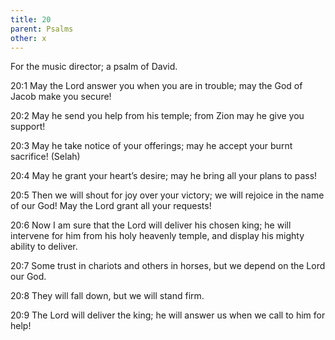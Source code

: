 ```yaml
---
title: 20
parent: Psalms
other: x
---
```



For the music director; a psalm of David.

<a name="20:1">20:1</a> May the Lord answer you when you are in trouble;
may the God of Jacob make you secure!

<a name="20:2">20:2</a> May he send you help from his temple;
from Zion may he give you support!

<a name="20:3">20:3</a> May he take notice of your offerings;
may he accept your burnt sacrifice! (Selah)

<a name="20:4">20:4</a> May he grant your heart’s desire;
may he bring all your plans to pass!

<a name="20:5">20:5</a> Then we will shout for joy over your victory;
we will rejoice in the name of our God!
May the Lord grant all your requests!

<a name="20:6">20:6</a> Now I am sure that the Lord will deliver his chosen king;
he will intervene for him from his holy heavenly temple,
and display his mighty ability to deliver.

<a name="20:7">20:7</a> Some trust in chariots and others in horses,
but we depend on the Lord our God.

<a name="20:8">20:8</a> They will fall down,
but we will stand firm.

<a name="20:9">20:9</a> The Lord will deliver the king;
he will answer us when we call to him for help!